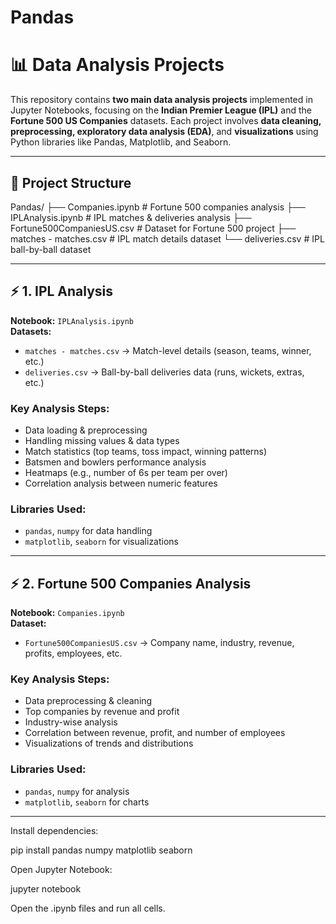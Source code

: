 # Pandas
# 📊 Data Analysis Projects

This repository contains **two main data analysis projects** implemented in Jupyter Notebooks, focusing on the **Indian Premier League (IPL)** and the **Fortune 500 US Companies** datasets. Each project involves **data cleaning, preprocessing, exploratory data analysis (EDA)**, and **visualizations** using Python libraries like Pandas, Matplotlib, and Seaborn.

---

## 📁 Project Structure
Pandas/
├── Companies.ipynb # Fortune 500 companies analysis
├── IPLAnalysis.ipynb # IPL matches & deliveries analysis
├── Fortune500CompaniesUS.csv # Dataset for Fortune 500 project
├── matches - matches.csv # IPL match details dataset
└── deliveries.csv # IPL ball-by-ball dataset

---

## ⚡ 1. IPL Analysis
**Notebook:** `IPLAnalysis.ipynb`  
**Datasets:**  
- `matches - matches.csv` → Match-level details (season, teams, winner, etc.)  
- `deliveries.csv` → Ball-by-ball deliveries data (runs, wickets, extras, etc.)

### Key Analysis Steps:
- Data loading & preprocessing  
- Handling missing values & data types  
- Match statistics (top teams, toss impact, winning patterns)  
- Batsmen and bowlers performance analysis  
- Heatmaps (e.g., number of 6s per team per over)  
- Correlation analysis between numeric features

### Libraries Used:
- `pandas`, `numpy` for data handling  
- `matplotlib`, `seaborn` for visualizations  

---

## ⚡ 2. Fortune 500 Companies Analysis
**Notebook:** `Companies.ipynb`  
**Dataset:**  
- `Fortune500CompaniesUS.csv` → Company name, industry, revenue, profits, employees, etc.

### Key Analysis Steps:
- Data preprocessing & cleaning  
- Top companies by revenue and profit  
- Industry-wise analysis  
- Correlation between revenue, profit, and number of employees  
- Visualizations of trends and distributions

### Libraries Used:
- `pandas`, `numpy` for analysis  
- `matplotlib`, `seaborn` for charts  

---
Install dependencies:

pip install pandas numpy matplotlib seaborn


Open Jupyter Notebook:

jupyter notebook


Open the .ipynb files and run all cells.
